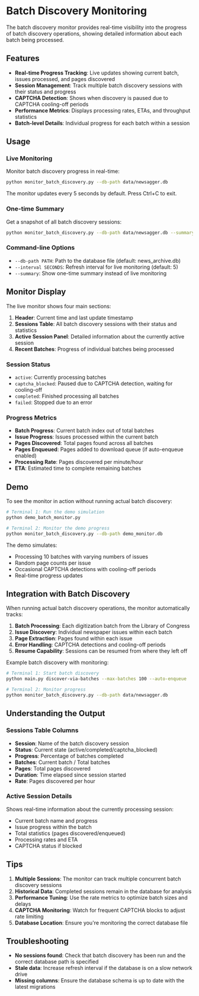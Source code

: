 # Batch Discovery Monitoring

The batch discovery monitor provides real-time visibility into the progress of batch discovery operations, showing detailed information about each batch being processed.

## Features

- **Real-time Progress Tracking**: Live updates showing current batch, issues processed, and pages discovered
- **Session Management**: Track multiple batch discovery sessions with their status and progress
- **CAPTCHA Detection**: Shows when discovery is paused due to CAPTCHA cooling-off periods
- **Performance Metrics**: Displays processing rates, ETAs, and throughput statistics
- **Batch-level Details**: Individual progress for each batch within a session

## Usage

### Live Monitoring

Monitor batch discovery progress in real-time:

```bash
python monitor_batch_discovery.py --db-path data/newsagger.db
```

The monitor updates every 5 seconds by default. Press Ctrl+C to exit.

### One-time Summary

Get a snapshot of all batch discovery sessions:

```bash
python monitor_batch_discovery.py --db-path data/newsagger.db --summary
```

### Command-line Options

- `--db-path PATH`: Path to the database file (default: news_archive.db)
- `--interval SECONDS`: Refresh interval for live monitoring (default: 5)
- `--summary`: Show one-time summary instead of live monitoring

## Monitor Display

The live monitor shows four main sections:

1. **Header**: Current time and last update timestamp
2. **Sessions Table**: All batch discovery sessions with their status and statistics
3. **Active Session Panel**: Detailed information about the currently active session
4. **Recent Batches**: Progress of individual batches being processed

### Session Status

- `active`: Currently processing batches
- `captcha_blocked`: Paused due to CAPTCHA detection, waiting for cooling-off
- `completed`: Finished processing all batches
- `failed`: Stopped due to an error

### Progress Metrics

- **Batch Progress**: Current batch index out of total batches
- **Issue Progress**: Issues processed within the current batch
- **Pages Discovered**: Total pages found across all batches
- **Pages Enqueued**: Pages added to download queue (if auto-enqueue enabled)
- **Processing Rate**: Pages discovered per minute/hour
- **ETA**: Estimated time to complete remaining batches

## Demo

To see the monitor in action without running actual batch discovery:

```bash
# Terminal 1: Run the demo simulation
python demo_batch_monitor.py

# Terminal 2: Monitor the demo progress
python monitor_batch_discovery.py --db-path demo_monitor.db
```

The demo simulates:
- Processing 10 batches with varying numbers of issues
- Random page counts per issue
- Occasional CAPTCHA detections with cooling-off periods
- Real-time progress updates

## Integration with Batch Discovery

When running actual batch discovery operations, the monitor automatically tracks:

1. **Batch Processing**: Each digitization batch from the Library of Congress
2. **Issue Discovery**: Individual newspaper issues within each batch
3. **Page Extraction**: Pages found within each issue
4. **Error Handling**: CAPTCHA detections and cooling-off periods
5. **Resume Capability**: Sessions can be resumed from where they left off

Example batch discovery with monitoring:

```bash
# Terminal 1: Start batch discovery
python main.py discover-via-batches --max-batches 100 --auto-enqueue

# Terminal 2: Monitor progress
python monitor_batch_discovery.py --db-path data/newsagger.db
```

## Understanding the Output

### Sessions Table Columns

- **Session**: Name of the batch discovery session
- **Status**: Current state (active/completed/captcha_blocked)
- **Progress**: Percentage of batches completed
- **Batches**: Current batch / Total batches
- **Pages**: Total pages discovered
- **Duration**: Time elapsed since session started
- **Rate**: Pages discovered per hour

### Active Session Details

Shows real-time information about the currently processing session:
- Current batch name and progress
- Issue progress within the batch
- Total statistics (pages discovered/enqueued)
- Processing rates and ETA
- CAPTCHA status if blocked

## Tips

1. **Multiple Sessions**: The monitor can track multiple concurrent batch discovery sessions
2. **Historical Data**: Completed sessions remain in the database for analysis
3. **Performance Tuning**: Use the rate metrics to optimize batch sizes and delays
4. **CAPTCHA Monitoring**: Watch for frequent CAPTCHA blocks to adjust rate limiting
5. **Database Location**: Ensure you're monitoring the correct database file

## Troubleshooting

- **No sessions found**: Check that batch discovery has been run and the correct database path is specified
- **Stale data**: Increase refresh interval if the database is on a slow network drive
- **Missing columns**: Ensure the database schema is up to date with the latest migrations